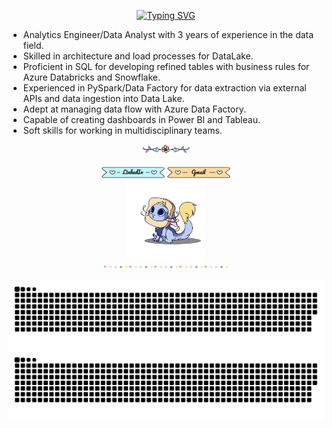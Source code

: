 <div align="center">
 
[![Typing SVG](https://readme-typing-svg.herokuapp.com?font=Righteous&pause=1000&color=F090BB&center=true&vCenter=true&random=false&width=435&lines=Hi%2C+I'm+Sicilia!+;Analytics+Engineer+and+Data+Analyst)](https://git.io/typing-svg)

</div>

- Analytics Engineer/Data Analyst with 3 years of experience in the data field.
- Skilled in architecture and load processes for DataLake.
- Proficient in SQL for developing refined tables with business rules for Azure Databricks and Snowflake.
- Experienced in PySpark/Data Factory for data extraction via external APIs and data ingestion into Data Lake.
- Adept at managing data flow with Azure Data Factory.
- Capable of creating dashboards in Power BI and Tableau.
- Soft skills for working in multidisciplinary teams.

<div align="center">
<a href="https://github.com/Sissaz"><img width="15%" src="https://github.com/Sissaz/imagem/blob/main/divisor.png?raw=true" /></a>
</div>

<div align="center">
<br>
<a href="https://www.linkedin.com/in/Siciliag" target="_blank"><img width="20%" src="https://github.com/Sissaz/imagem/blob/main/linkedins.png?raw=true"></a> 
<a href="mailto:siciiliagiacomazza@gmail.com"><img width="20%" src="https://github.com/Sissaz/imagem/blob/main/gmail.png?raw=true"></a>
<br />

<div align="center"> 
<a href="https://github.com/Sissaz"><img width="25%" src="https://github.com/Sissaz/imagem/blob/main/yuumi.png?raw=true" /></a>
</div>
<div align="center"> 
<a href="https://github.com/Sissaz"><img width="40%" src="https://github.com/Sissaz/imagem/blob/main/dots.png?raw=true" /></a>
</div> 

<div align="center">
 
![github contribution grid snake animation](https://raw.githubusercontent.com/Sissaz/Sissaz/output/github-contribution-grid-snake-sissa.svg#gh-dark-mode-only)
![github contribution grid snake animation](https://raw.githubusercontent.com/Sissaz/Sissaz/output/github-contribution-grid-snake-sissa-white.svg#gh-light-mode-only)
  
</div>
